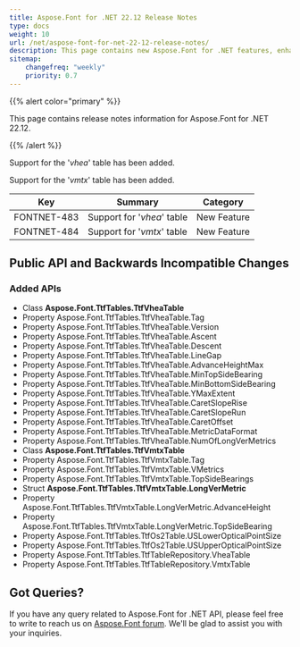 ```yaml
---
title: Aspose.Font for .NET 22.12 Release Notes
type: docs
weight: 10
url: /net/aspose-font-for-net-22-12-release-notes/
description: This page contains new Aspose.Font for .NET features, enhancement, and bug fixes in 2022, version 22.12. 
sitemap:
    changefreq: "weekly"
    priority: 0.7
---
```


{{% alert color="primary" %}} 

This page contains release notes information for Aspose.Font for .NET 22.12.

{{% /alert %}} 

Support for the '*vhea*' table has been added.

Support for the '*vmtx*' table has been added.

| Key | Summary | Category |
|---|---|---|
| FONTNET-483 | Support for '*vhea*' table | New Feature |
| FONTNET-484 | Support for '*vmtx*' table | New Feature |

## Public API and Backwards Incompatible Changes

### Added APIs
* Class **Aspose.Font.TtfTables.TtfVheaTable**
* Property Aspose.Font.TtfTables.TtfVheaTable.Tag
* Property Aspose.Font.TtfTables.TtfVheaTable.Version
* Property Aspose.Font.TtfTables.TtfVheaTable.Ascent
* Property Aspose.Font.TtfTables.TtfVheaTable.Descent
* Property Aspose.Font.TtfTables.TtfVheaTable.LineGap
* Property Aspose.Font.TtfTables.TtfVheaTable.AdvanceHeightMax
* Property Aspose.Font.TtfTables.TtfVheaTable.MinTopSideBearing
* Property Aspose.Font.TtfTables.TtfVheaTable.MinBottomSideBearing
* Property Aspose.Font.TtfTables.TtfVheaTable.YMaxExtent
* Property Aspose.Font.TtfTables.TtfVheaTable.CaretSlopeRise
* Property Aspose.Font.TtfTables.TtfVheaTable.CaretSlopeRun
* Property Aspose.Font.TtfTables.TtfVheaTable.CaretOffset
* Property Aspose.Font.TtfTables.TtfVheaTable.MetricDataFormat
* Property Aspose.Font.TtfTables.TtfVheaTable.NumOfLongVerMetrics
* Class **Aspose.Font.TtfTables.TtfVmtxTable**
* Property Aspose.Font.TtfTables.TtfVmtxTable.Tag
* Property Aspose.Font.TtfTables.TtfVmtxTable.VMetrics
* Property Aspose.Font.TtfTables.TtfVmtxTable.TopSideBearings
* Struct **Aspose.Font.TtfTables.TtfVmtxTable.LongVerMetric**
* Property Aspose.Font.TtfTables.TtfVmtxTable.LongVerMetric.AdvanceHeight
* Property Aspose.Font.TtfTables.TtfVmtxTable.LongVerMetric.TopSideBearing
* Property Aspose.Font.TtfTables.TtfOs2Table.USLowerOpticalPointSize
* Property Aspose.Font.TtfTables.TtfOs2Table.USUpperOpticalPointSize
* Property Aspose.Font.TtfTables.TtfTableRepository.VheaTable
* Property Aspose.Font.TtfTables.TtfTableRepository.VmtxTable
## Got Queries?
If you have any query related to Aspose.Font for .NET API, please feel free to write to reach us on [Aspose.Font forum](https://forum.aspose.com/c/font/). We'll be glad to assist you with your inquiries.
